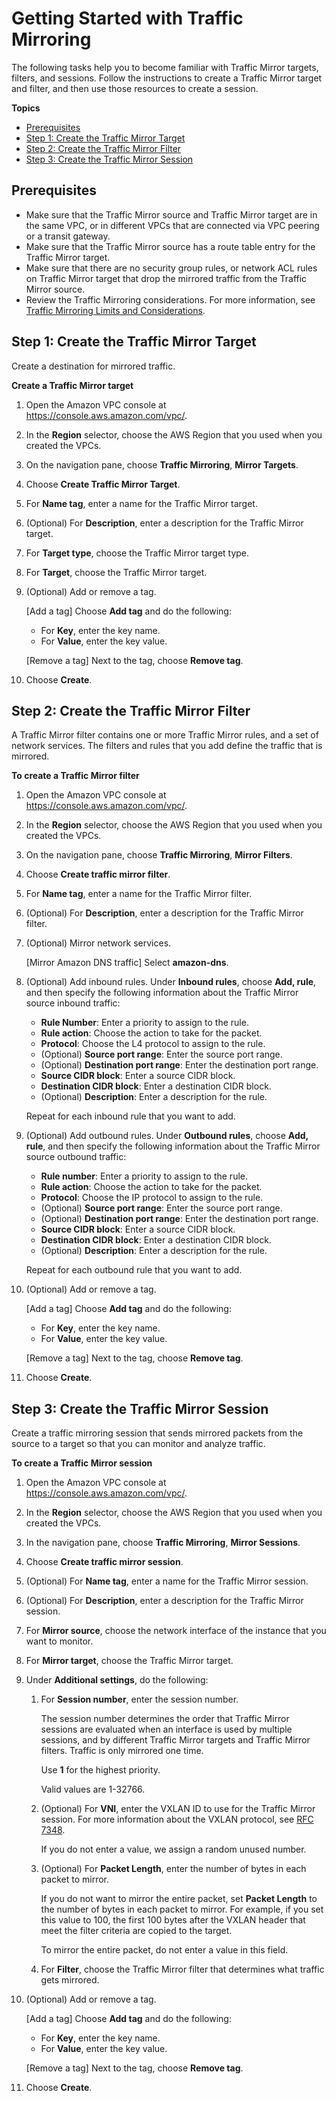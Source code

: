 # Getting Started with Traffic Mirroring<a name="traffic-mirroring-getting-started"></a>

The following tasks help you to become familiar with Traffic Mirror targets, filters, and sessions\. Follow the instructions to create a Traffic Mirror target and filter, and then use those resources to create a session\.

**Topics**
+ [Prerequisites](#traffic-mirroring-prerequisites)
+ [Step 1: Create the Traffic Mirror Target](#step-create-traffic-mirroring-target)
+ [Step 2: Create the Traffic Mirror Filter](#step-create-traffic-mirroing-filters)
+ [Step 3: Create the Traffic Mirror Session](#step-create-traffic-mirroing-sessions)

## Prerequisites<a name="traffic-mirroring-prerequisites"></a>
+ Make sure that the Traffic Mirror source and Traffic Mirror target are in the same VPC, or in different VPCs that are connected via VPC peering or a transit gateway\.
+ Make sure that the Traffic Mirror source has a route table entry for the Traffic Mirror target\.
+ Make sure that there are no security group rules, or network ACL rules on Traffic Mirror target that drop the mirrored traffic from the Traffic Mirror source\.
+ Review the Traffic Mirroring considerations\. For more information, see [Traffic Mirroring Limits and Considerations](traffic-mirroring-considerations.md)\.

## Step 1: Create the Traffic Mirror Target<a name="step-create-traffic-mirroring-target"></a>

Create a destination for mirrored traffic\.

**Create a Traffic Mirror target**

1. Open the Amazon VPC console at [https://console\.aws\.amazon\.com/vpc/](https://console.aws.amazon.com/vpc/)\.

1. In the **Region** selector, choose the AWS Region that you used when you created the VPCs\.

1. On the navigation pane, choose **Traffic Mirroring**, **Mirror Targets**\.

1. Choose **Create Traffic Mirror Target**\.

1. For **Name tag**, enter a name for the Traffic Mirror target\.

1. \(Optional\) For **Description**, enter a description for the Traffic Mirror target\.

1. For **Target type**, choose the Traffic Mirror target type\.

1. For **Target**, choose the Traffic Mirror target\.

1. \(Optional\) Add or remove a tag\.

   \[Add a tag\] Choose **Add tag** and do the following:
   + For **Key**, enter the key name\.
   + For **Value**, enter the key value\.

   \[Remove a tag\] Next to the tag, choose **Remove tag**\.

1. Choose **Create**\.

## Step 2: Create the Traffic Mirror Filter<a name="step-create-traffic-mirroing-filters"></a>

A Traffic Mirror filter contains one or more Traffic Mirror rules, and a set of network services\. The filters and rules that you add define the traffic that is mirrored\. 

**To create a Traffic Mirror filter**

1. Open the Amazon VPC console at [https://console\.aws\.amazon\.com/vpc/](https://console.aws.amazon.com/vpc/)\.

1. In the **Region** selector, choose the AWS Region that you used when you created the VPCs\.

1. On the navigation pane, choose **Traffic Mirroring**, **Mirror Filters**\.

1. Choose **Create traffic mirror filter**\.

1. For **Name tag**, enter a name for the Traffic Mirror filter\.

1. \(Optional\) For **Description**, enter a description for the Traffic Mirror filter\.

1. \(Optional\) Mirror network services\.

   \[Mirror Amazon DNS traffic\] Select **amazon\-dns**\.

1. \(Optional\) Add inbound rules\. Under **Inbound rules**, choose **Add, rule**, and then specify the following information about the Traffic Mirror source inbound traffic:
   + **Rule Number**: Enter a priority to assign to the rule\.
   + **Rule action**: Choose the action to take for the packet\.
   + **Protocol**: Choose the L4 protocol to assign to the rule\.
   + \(Optional\) **Source port range**: Enter the source port range\.
   + \(Optional\) **Destination port range**: Enter the destination port range\.
   + **Source CIDR block**: Enter a source CIDR block\.
   + **Destination CIDR block**: Enter a destination CIDR block\.
   + \(Optional\) **Description**: Enter a description for the rule\.

    Repeat for each inbound rule that you want to add\.

1. \(Optional\) Add outbound rules\. Under **Outbound rules**, choose **Add, rule**, and then specify the following information about the Traffic Mirror source outbound traffic:
   + **Rule number**: Enter a priority to assign to the rule\.
   + **Rule action**: Choose the action to take for the packet\.
   + **Protocol**: Choose the IP protocol to assign to the rule\.
   +  \(Optional\) **Source port range**: Enter the source port range\.
   + \(Optional\) **Destination port range**: Enter the destination port range\.
   +  **Source CIDR block**: Enter a source CIDR block\.
   + **Destination CIDR block**: Enter a destination CIDR block\.
   + \(Optional\) **Description**: Enter a description for the rule\.

    Repeat for each outbound rule that you want to add\.

1. \(Optional\) Add or remove a tag\.

   \[Add a tag\] Choose **Add tag** and do the following:
   + For **Key**, enter the key name\.
   + For **Value**, enter the key value\.

   \[Remove a tag\] Next to the tag, choose **Remove tag**\.

1. Choose **Create**\.

## Step 3: Create the Traffic Mirror Session<a name="step-create-traffic-mirroing-sessions"></a>

Create a traffic mirroring session that sends mirrored packets from the source to a target so that you can monitor and analyze traffic\.

**To create a Traffic Mirror session**

1. Open the Amazon VPC console at [https://console\.aws\.amazon\.com/vpc/](https://console.aws.amazon.com/vpc/)\.

1. In the **Region** selector, choose the AWS Region that you used when you created the VPCs\.

1. In the navigation pane, choose **Traffic Mirroring**, **Mirror Sessions**\.

1. Choose **Create traffic mirror session**\.

1. \(Optional\) For **Name tag**, enter a name for the Traffic Mirror session\.

1. \(Optional\) For **Description**, enter a description for the Traffic Mirror session\.

1. For **Mirror source**, choose the network interface of the instance that you want to monitor\. 

1. For **Mirror target**, choose the Traffic Mirror target\.

1. Under **Additional settings**, do the following:

   1. For **Session number**, enter the session number\.

      The session number determines the order that Traffic Mirror sessions are evaluated when an interface is used by multiple sessions, and by different Traffic Mirror targets and Traffic Mirror filters\. Traffic is only mirrored one time\.

      Use **1** for the highest priority\.

      Valid values are 1\-32766\.

   1. \(Optional\) For **VNI**, enter the VXLAN ID to use for the Traffic Mirror session\. For more information about the VXLAN protocol, see [RFC 7348](https://tools.ietf.org/html/rfc7348)\.

      If you do not enter a value, we assign a random unused number\.

   1. \(Optional\) For **Packet Length**, enter the number of bytes in each packet to mirror\.

      If you do not want to mirror the entire packet, set **Packet Length** to the number of bytes in each packet to mirror\. For example, if you set this value to 100, the first 100 bytes after the VXLAN header that meet the filter criteria are copied to the target\.

      To mirror the entire packet, do not enter a value in this field\.

   1. For **Filter**, choose the Traffic Mirror filter that determines what traffic gets mirrored\.

1. \(Optional\) Add or remove a tag\.

   \[Add a tag\] Choose **Add tag** and do the following:
   + For **Key**, enter the key name\.
   + For **Value**, enter the key value\.

   \[Remove a tag\] Next to the tag, choose **Remove tag**\.

1. Choose **Create**\.